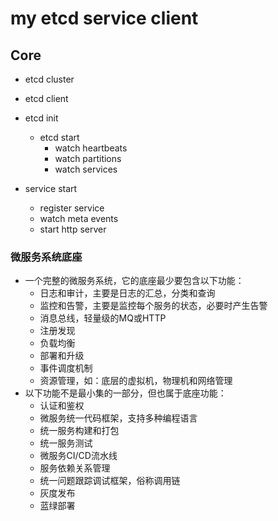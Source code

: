 # my etcd service client

## Core
+ etcd cluster
+ etcd client
+ etcd init
    + etcd start
        - watch heartbeats
        - watch partitions
        - watch services

+ service start
    - register service
    - watch meta events
    - start http server

### 微服务系统底座
+ 一个完整的微服务系统，它的底座最少要包含以下功能：
    + 日志和审计，主要是日志的汇总，分类和查询
    + 监控和告警，主要是监控每个服务的状态，必要时产生告警
    + 消息总线，轻量级的MQ或HTTP
    + 注册发现
    + 负载均衡
    + 部署和升级
    + 事件调度机制
    + 资源管理，如：底层的虚拟机，物理机和网络管理
+ 以下功能不是最小集的一部分，但也属于底座功能：
    + 认证和鉴权
    + 微服务统一代码框架，支持多种编程语言
    + 统一服务构建和打包
    + 统一服务测试
    + 微服务CI/CD流水线
    + 服务依赖关系管理
    + 统一问题跟踪调试框架，俗称调用链
    + 灰度发布
    + 蓝绿部署
